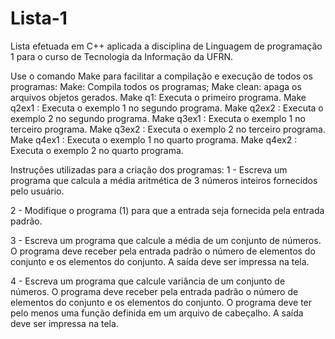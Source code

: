 # Lista-1
Lista efetuada em C++ aplicada a disciplina de Linguagem de programação 1 para o curso de Tecnologia da Informação da UFRN.

Use o comando Make para facilitar a compilação e execução de todos os programas:
Make: Compila todos os programas;
Make clean: apaga os arquivos objetos gerados.
Make q1: Executa o primeiro programa.
Make q2ex1 : Executa o exemplo 1 no segundo programa.
Make q2ex2 : Executa o exemplo 2 no segundo programa.
Make q3ex1 : Executa o exemplo 1 no terceiro programa.
Make q3ex2 : Executa o exemplo 2 no terceiro programa.
Make q4ex1 : Executa o exemplo 1 no quarto programa.
Make q4ex2 : Executa o exemplo 2 no quarto programa.

Instruções utilizadas para a criação dos programas:
1 - Escreva um programa que calcula a média aritmética de 3 números inteiros
    fornecidos pelo usuário.

2 - Modifique o programa (1) para que a entrada seja fornecida pela entrada padrão.

3 - Escreva um programa que calcule a média de um conjunto de números. O
    programa deve receber pela entrada padrão o número de elementos do conjunto
    e os elementos do conjunto. A saída deve ser impressa na tela.

4 - Escreva um programa que calcule variância de um conjunto de números. O
    programa deve receber pela entrada padrão o número de elementos do conjunto
    e os elementos do conjunto. O programa deve ter pelo menos uma função
    definida em um arquivo de cabeçalho. A saída deve ser impressa na tela.

 
